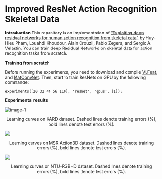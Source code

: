 # Improved ResNet Action Recognition Skeletal Data

**Introduction**
This repository is an implementation of ["Exploiting deep residual networks for human action recognition from skeletal data"](https://arxiv.org/abs/1803.07781) by Huy-Hieu Pham, Louahdi  Khoudour, Alain Crouzil, Pablo Zegers, and Sergio A. Velastin. You can train deep Residual Networks on skeletal data for action recognition tasks from scratch.

**Training from scratch**


Before running the experiments, you need to download and compile [VLFeat](http://www.vlfeat.org/), and [MatConvNet](http://www.vlfeat.org/matconvnet/). Then, start to train ResNets on GPU by the following commande:


 ```experiments([20 32 44 56 110], 'resnet', 'gpus', [1]);```


**Experimental results**


![image-1](https://github.com/huyhieupham/Improved-ResNet-Action-Recognition-Skeletal-Data/blob/master/figure/KARD.png)

<p align="center">
Learning curves on KARD dataset. Dashed lines
denote training errors (%), bold lines denote test errors (%). 
</p>



![](https://github.com/huyhieupham/Improved-ResNet-Action-Recognition-Skeletal-Data/blob/master/figure/MSR-Action3D.png)
                                          
<p align="center">
 Learning curves on MSR Action3D dataset. Dashed lines
denote training errors (%), bold lines denote test errors (%). 
</p>


![](https://github.com/huyhieupham/Improved-ResNet-Action-Recognition-Skeletal-Data/blob/master/figure/NTU.png) 

<p align="center">
Learning curves on NTU-RGB+D dataset. Dashed lines
denote training errors (%), bold lines denote test errors (%). 
</p>
